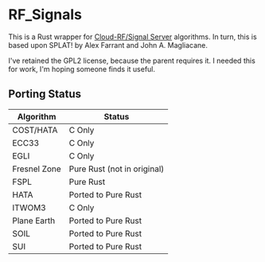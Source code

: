 # RF_Signals

This is a Rust wrapper for [Cloud-RF/Signal Server](https://github.com/Cloud-RF/Signal-Server) algorithms. In turn, this is based upon SPLAT! by Alex Farrant and John A. Magliacane.

I've retained the GPL2 license, because the parent requires it. I needed this for work, I'm hoping someone finds it useful.

## Porting Status

|Algorithm   |Status   |
|------------|---------|
|COST/HATA   |C Only   |
|ECC33       |C Only   |
|EGLI        |C Only   |
|Fresnel Zone|Pure Rust (not in original)|
|FSPL        |Pure Rust|
|HATA        |Ported to Pure Rust|
|ITWOM3      |C Only   |
|Plane Earth |Ported to Pure Rust|
|SOIL        |Ported to Pure Rust|
|SUI         |Ported to Pure Rust|

